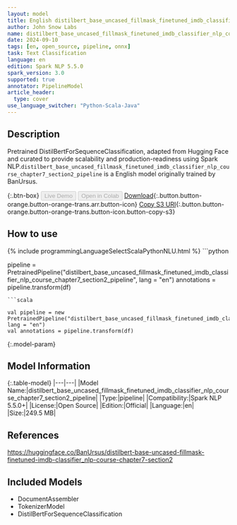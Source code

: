 ```yaml
---
layout: model
title: English distilbert_base_uncased_fillmask_finetuned_imdb_classifier_nlp_course_chapter7_section2_pipeline pipeline DistilBertForSequenceClassification from BanUrsus
author: John Snow Labs
name: distilbert_base_uncased_fillmask_finetuned_imdb_classifier_nlp_course_chapter7_section2_pipeline
date: 2024-09-10
tags: [en, open_source, pipeline, onnx]
task: Text Classification
language: en
edition: Spark NLP 5.5.0
spark_version: 3.0
supported: true
annotator: PipelineModel
article_header:
  type: cover
use_language_switcher: "Python-Scala-Java"
---
```


## Description

Pretrained DistilBertForSequenceClassification, adapted from Hugging Face and curated to provide scalability and production-readiness using Spark NLP.`distilbert_base_uncased_fillmask_finetuned_imdb_classifier_nlp_course_chapter7_section2_pipeline` is a English model originally trained by BanUrsus.

{:.btn-box}
<button class="button button-orange" disabled>Live Demo</button>
<button class="button button-orange" disabled>Open in Colab</button>
[Download](https://s3.amazonaws.com/auxdata.johnsnowlabs.com/public/models/distilbert_base_uncased_fillmask_finetuned_imdb_classifier_nlp_course_chapter7_section2_pipeline_en_5.5.0_3.0_1726009522997.zip){:.button.button-orange.button-orange-trans.arr.button-icon}
[Copy S3 URI](s3://auxdata.johnsnowlabs.com/public/models/distilbert_base_uncased_fillmask_finetuned_imdb_classifier_nlp_course_chapter7_section2_pipeline_en_5.5.0_3.0_1726009522997.zip){:.button.button-orange.button-orange-trans.button-icon.button-copy-s3}

## How to use



<div class="tabs-box" markdown="1">
{% include programmingLanguageSelectScalaPythonNLU.html %}
```python

pipeline = PretrainedPipeline("distilbert_base_uncased_fillmask_finetuned_imdb_classifier_nlp_course_chapter7_section2_pipeline", lang = "en")
annotations =  pipeline.transform(df)   

```
```scala

val pipeline = new PretrainedPipeline("distilbert_base_uncased_fillmask_finetuned_imdb_classifier_nlp_course_chapter7_section2_pipeline", lang = "en")
val annotations = pipeline.transform(df)

```
</div>

{:.model-param}
## Model Information

{:.table-model}
|---|---|
|Model Name:|distilbert_base_uncased_fillmask_finetuned_imdb_classifier_nlp_course_chapter7_section2_pipeline|
|Type:|pipeline|
|Compatibility:|Spark NLP 5.5.0+|
|License:|Open Source|
|Edition:|Official|
|Language:|en|
|Size:|249.5 MB|

## References

https://huggingface.co/BanUrsus/distilbert-base-uncased-fillmask-finetuned-imdb-classifier_nlp-course-chapter7-section2

## Included Models

- DocumentAssembler
- TokenizerModel
- DistilBertForSequenceClassification